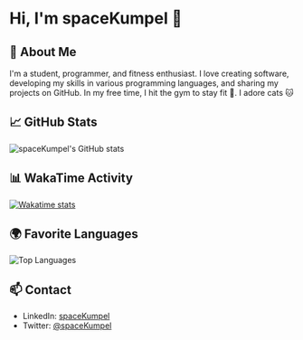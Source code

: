 # Hi, I'm spaceKumpel 👋

## 🌟 About Me

I'm a student, programmer, and fitness enthusiast. I love creating software, developing my skills in various programming languages, and sharing my projects on GitHub. In my free time, I hit the gym to stay fit 💪. I adore cats 🐱 

## 📈 GitHub Stats

![spaceKumpel's GitHub stats](https://github-readme-stats.vercel.app/api?username=spaceKumpel&hide=contribs,prs&theme=dark)

## 📊 WakaTime Activity

[![Wakatime stats](https://github-readme-stats.vercel.app/api/wakatime?username=spaceKumpel&theme=dark)](https://wakatime.com/@spaceKumpel)

## 🌍 Favorite Languages

![Top Languages](https://github-readme-stats.vercel.app/api/top-langs/?username=spaceKumpel&layout=compact&theme=dark)

## 📫 Contact

- LinkedIn: [spaceKumpel](https://www.linkedin.com/in/spaceKumpel)
- Twitter: [@spaceKumpel](https://twitter.com/spaceKumpel)

<!--
**spaceKumpel/spaceKumpel** is a ✨ _special_ ✨ repository because its `README.md` (this file) appears on your GitHub profile.

Here are some ideas to get you started:

- 🔭 I’m currently working on ...
- 🌱 I’m currently learning ...
- 👯 I’m looking to collaborate on ...
- 🤔 I’m looking for help with ...
- 💬 Ask me about ...
- 📫 How to reach me: ...
- 😄 Pronouns: ...
- ⚡ Fun fact: ...
-->
